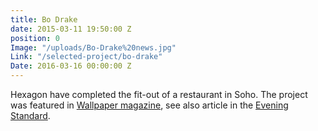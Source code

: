```yaml
---
title: Bo Drake
date: 2015-03-11 19:50:00 Z
position: 0
Image: "/uploads/Bo-Drake%20news.jpg"
Link: "/selected-project/bo-drake"
Date: 2016-03-16 00:00:00 Z
---
```


Hexagon have completed the fit-out of a restaurant in Soho. The project was featured in [Wallpaper magazine](http://www.wallpaper.com/travel/uk/london/restaurants/b-drake#17447), see also article in the [Evening Standard](http://www.standard.co.uk/goingout/restaurants/fay-maschler-reviews-bo-drake-10053026.html).